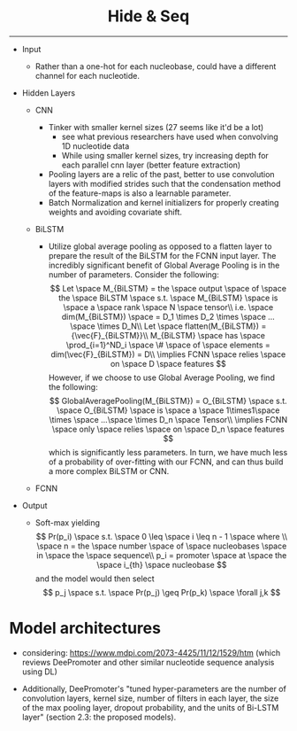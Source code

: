 <center id = 'doc-title'>
    <h1>Hide &amp; Seq</h1>    
</center>

---

* Input

  * Rather than a one-hot for each nucleobase, could have a different channel for each nucleotide.

* Hidden Layers

  * CNN

    * Tinker with smaller kernel sizes (27 seems like it'd be a lot)
      * see what previous researchers have used when convolving 1D nucleotide data
      * While using smaller kernel sizes, try increasing depth for each parallel cnn layer (better feature extraction)
    * Pooling layers are a relic of the past, better to use convolution layers with modified strides such that the condensation method of the feature-maps is also a learnable parameter.
    * Batch Normalization and kernel initializers for properly creating weights and avoiding covariate shift.

  * BiLSTM

    * Utilize global average pooling as opposed to a flatten layer to prepare the result of the BiLSTM for the FCNN input layer. The incredibly significant benefit of Global Average Pooling is in the number of parameters. Consider the following:
      $$
      Let \space M_{BiLSTM} = the \space output \space of \space the \space BiLSTM \space s.t. \space M_{BiLSTM} \space is \space a \space rank \space N \space tensor\\
      i.e. \space dim(M_{BiLSTM}) \space = D_1 \times D_2 \times \space ... \space \times D_N\\
      Let \space flatten(M_{BiLSTM}) = {\vec{F}_{BiLSTM}}\\
      M_{BiLSTM} \space has \space \prod_{i=1}^ND_i \space \# \space of \space elements = dim(\vec{F}_{BiLSTM}) = D\\
      \implies FCNN \space relies \space on \space D \space features
      $$
      However, if we choose to use Global Average Pooling, we find the following:
      $$
      GlobalAveragePooling(M_{BiLSTM}) = O_{BiLSTM} \space s.t. \space O_{BiLSTM} \space is \space a \space 1\times1\space \times \space ...\space \times D_n \space Tensor\\
      \implies FCNN \space only \space relies \space on \space D_n \space features
      $$
      which is significantly less parameters. In turn, we have much less of a probability of over-fitting with our FCNN, and can thus build a more complex BiLSTM or CNN.

  * FCNN

* Output

  * Soft-max yielding 
    $$
    Pr(p_i) \space s.t. \space 0 \leq \space i \leq n - 1 \space where \\
    \space n = the \space number \space of \space nucleobases \space in \space the \space sequence\\
    p_i = promoter \space at \space the \space i_{th} \space nucleobase
    $$
    and the model would then select
    $$
    p_j \space s.t. \space Pr(p_j) \geq Pr(p_k) \space \forall j,k
    $$


# Model architectures 

* considering: https://www.mdpi.com/2073-4425/11/12/1529/htm (which reviews DeePromoter and other similar nucleotide sequence analysis using DL)

* Additionally, DeePromoter's "tuned hyper-parameters are the number of convolution layers, kernel size, number of filters in each layer, the size of the max pooling layer, dropout probability, and the units of Bi-LSTM layer" (section 2.3: the proposed models).
